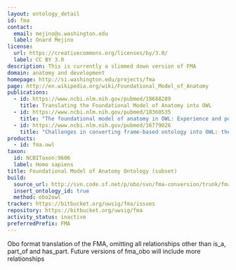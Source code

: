 ```yaml
---
layout: ontology_detail
id: fma
contact:
  email: mejino@u.washington.edu
  label: Onard Mejino
license:
  url: https://creativecommons.org/licenses/by/3.0/
  label: CC BY 3.0
description: This is currently a slimmed down version of FMA
domain: anatomy and development
homepage: http://si.washington.edu/projects/fma
page: http://en.wikipedia.org/wiki/Foundational_Model_of_Anatomy
publications:
  - id: https://www.ncbi.nlm.nih.gov/pubmed/18688289
    title: Translating the Foundational Model of Anatomy into OWL
  - id: https://www.ncbi.nlm.nih.gov/pubmed/18360535
    title: "The foundational model of anatomy in OWL: Experience and perspectives"
  - id: https://www.ncbi.nlm.nih.gov/pubmed/16779026
    title: "Challenges in converting frame-based ontology into OWL: the Foundational Model of Anatomy case-study"
products:
  - id: fma.owl
taxon:
  id: NCBITaxon:9606
  label: Homo sapiens
title: Foundational Model of Anatomy Ontology (subset)
build:
  source_url: http://svn.code.sf.net/p/obo/svn/fma-conversion/trunk/fma2_obo.obo
  insert_ontology_id: true
  method: obo2owl
tracker: https://bitbucket.org/uwsig/fma/issues
repository: https://bitbucket.org/uwsig/fma
activity_status: inactive
preferredPrefix: FMA
---
```


Obo format translation of the FMA, omitting all relationships other than is_a, part_of and has_part. Future versions of fma_obo will include more relationships
